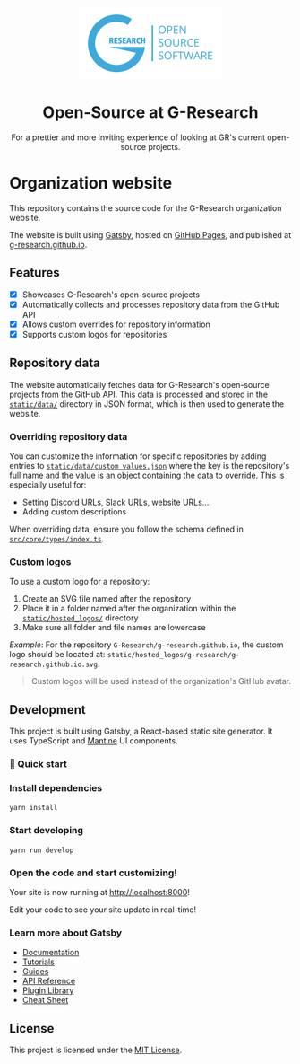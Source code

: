 <div align="center">
  <a href="https://g-research.github.io/">
    <img alt="G-Research" src="https://github.com/G-Research/brand/raw/main/logo/GR-OSS/logo.svg" height="128" />
  </a>
   <h1>Open-Source at G-Research</h1>
   <p>For a prettier and more inviting experience of looking at GR's current open-source projects.</p>
</div>

# Organization website

This repository contains the source code for the G-Research organization website.

The website is built using [Gatsby](https://www.gatsbyjs.com/), hosted on [GitHub Pages](https://pages.github.com/), and
published at [g-research.github.io](https://g-research.github.io/).

## Features

-[x] Showcases G-Research's open-source projects
-[x] Automatically collects and processes repository data from the GitHub API
-[x] Allows custom overrides for repository information
-[x] Supports custom logos for repositories

## Repository data

The website automatically fetches data for G-Research's open-source projects from the GitHub API. This data is processed
and stored in the [`static/data/`](./static/data/) directory in JSON format, which is then used to generate the website.

### Overriding repository data

You can customize the information for specific repositories by adding entries
to [`static/data/custom_values.json`](./static/data/custom_values.json) where the key is the repository's full name and
the value is an object containing the data to override. This is especially useful for:

- Setting Discord URLs, Slack URLs, website URLs...
- Adding custom descriptions

When overriding data, ensure you follow the schema defined in [`src/core/types/index.ts`](./src/core/types/index.ts).

### Custom logos

To use a custom logo for a repository:

1. Create an SVG file named after the repository
2. Place it in a folder named after the organization within the [`static/hosted_logos/`](./static/hosted_logos/)
   directory
3. Make sure all folder and file names are lowercase

*Example*:
For the repository `G-Research/g-research.github.io`, the custom logo should be located
at: `static/hosted_logos/g-research/g-research.github.io.svg`.

> Custom logos will be used instead of the organization's GitHub avatar.

## Development

This project is built using Gatsby, a React-based static site generator. It uses TypeScript
and [Mantine](https://mantine.dev/) UI components.

### 🚀 Quick start

### Install dependencies

```shell
yarn install
```

### Start developing

```shell
yarn run develop
```

### Open the code and start customizing!

Your site is now running at [http://localhost:8000](http://localhost:8000)!

Edit your code to see your site update in real-time!

### Learn more about Gatsby

- [Documentation](https://www.gatsbyjs.com/docs/?utm_source=starter&utm_medium=readme&utm_campaign=minimal-starter-ts)
- [Tutorials](https://www.gatsbyjs.com/docs/tutorial/?utm_source=starter&utm_medium=readme&utm_campaign=minimal-starter-ts)
- [Guides](https://www.gatsbyjs.com/docs/how-to/?utm_source=starter&utm_medium=readme&utm_campaign=minimal-starter-ts)
- [API Reference](https://www.gatsbyjs.com/docs/api-reference/?utm_source=starter&utm_medium=readme&utm_campaign=minimal-starter-ts)
- [Plugin Library](https://www.gatsbyjs.com/plugins?utm_source=starter&utm_medium=readme&utm_campaign=minimal-starter-ts)
- [Cheat Sheet](https://www.gatsbyjs.com/docs/cheat-sheet/?utm_source=starter&utm_medium=readme&utm_campaign=minimal-starter-ts)

## License

This project is licensed under the [MIT License](./LICENSE).